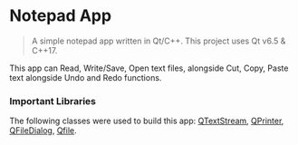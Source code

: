 # Notepad App

> A simple notepad app written in Qt/C++. This project uses Qt v6.5 & C++17. 

This app can Read, Write/Save, Open text files, alongside Cut, Copy, Paste text alongside Undo and Redo functions.

### Important Libraries
The following classes were used to build this app: [QTextStream](https://doc.qt.io/qt-6/qtextstream.html), [QPrinter](https://doc.qt.io/qt-6/qprinter.html), [QFileDialog](https://doc.qt.io/qt-6/qfiledialog.html), [Qfile](https://doc.qt.io/qt-6/qfile.html).